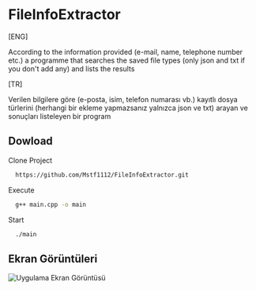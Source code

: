 
# FileInfoExtractor

[ENG]

According to the information provided (e-mail, name, telephone number etc.) a programme that searches the saved file types (only json and txt if you don't add any) and lists the results

[TR]

Verilen bilgilere göre (e-posta, isim, telefon numarası vb.) kayıtlı dosya türlerini (herhangi bir ekleme yapmazsanız yalnızca json ve txt) arayan ve sonuçları listeleyen bir program



## Dowload 


Clone Project
```bash 
  https://github.com/Mstf1112/FileInfoExtractor.git
```
Execute
```bash 
  g++ main.cpp -o main
```
Start
```bash 
  ./main
```
    
## Ekran Görüntüleri

![Uygulama Ekran Görüntüsü](https://github.com/user-attachments/assets/79719c37-4e53-4d50-b78e-0d6cf86b2c10)

  